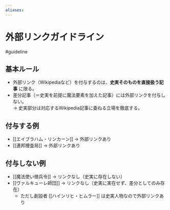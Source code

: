 ```yaml
---
aliases:
---
```

# 外部リンクガイドライン
#guideline

## 基本ルール
- 外部リンク（Wikipediaなど）を付与するのは、**史実そのものを直接扱う記事** に限る。
- 差分記事（＝史実を前提に魔法要素を加えた記事）には外部リンクを付与しない。  
  → 史実部分は対応するWikipedia記事に委ねる立場を徹底する。

## 付与する例
- [[エイブラハム・リンカーン]] → 外部リンクあり  
- [[連邦捜査局]] → 外部リンクあり  

## 付与しない例
- [[魔法使い徴兵令]] → リンクなし（史実に存在しない）  
- [[ヴァルキューレ師団]] → リンクなし（史実に実在せず、差分としてのみ存在）  
  - ただし創設者 [[ハインリヒ・ヒムラー]] は史実人物なので外部リンクあり  
